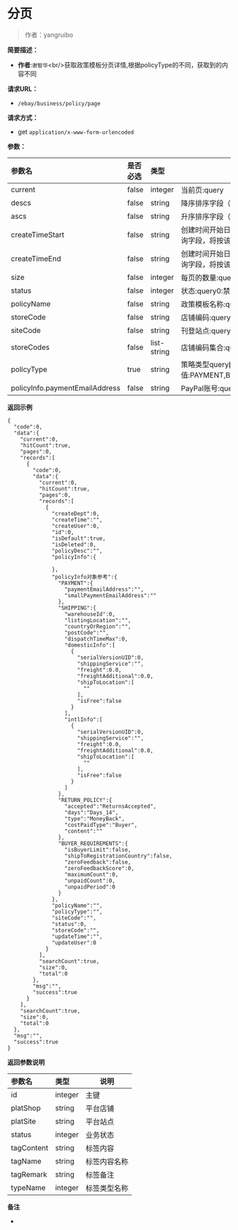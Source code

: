 # 分页

> 作者：yangruibo

**简要描述：** 

- **作者**:`谢智华`&lt;br/&gt;获取政策模板分页详情,根据policyType的不同，获取到的内容不同

**请求URL：** 
- ` /ebay/business/policy/page `
  
**请求方式：**
- get `application/x-www-form-urlencoded` 

**参数：** 

|参数名|是否必选|类型|说明|
|:----    |:---|:----- |-----   |
|current |false  |integer |当前页:query |
|descs |false  |string |降序排序字段（逗号分割）:query |
|ascs |false  |string |升序排序字段（逗号分割）:query |
|createTimeStart |false  |string |创建时间开始日期:query,可配合createTimeEnd使用,如果只上传该查询字段，将按该日期查询 |
|createTimeEnd |false  |string |创建时间开始日期:query,可配合createTimeStart使用,如果只上传该查询字段，将按该日期查询 |
|size |false  |integer |每页的数量:query |
|status |false  |integer |状态:query0:禁用;1:启用 |
|policyName |false  |string |政策模板名称:query |
|storeCode |false  |string |店铺编码:query |
|siteCode |false  |string |刊登站点:query |
|storeCodes |false  |list-string |店铺编码集合:query |
|policyType |true  |string |策略类型query[businessPolicyType](http://showdoc.zehui.local/web/#/137?page_id=1129),可用值:PAYMENT,BUYER_REQUIREMENTS,RETURN_POLICY,SHIPPING |
|policyInfo.paymentEmailAddress |false  |string |PayPal账号:query,仅当policyType=PAYMENT有效 |

 **返回示例**

``` 
{
  "code":0,
  "data":{
    "current":0,
    "hitCount":true,
    "pages":0,
    "records":[
      {
        "code":0,
        "data":{
          "current":0,
          "hitCount":true,
          "pages":0,
          "records":[
            {
              "createDept":0,
              "createTime":"",
              "createUser":0,
              "id":0,
              "isDefault":true,
              "isDeleted":0,
              "policyDesc":"",
              "policyInfo":{
                
              },
              "policyInfo对象参考":{
                "PAYMENT":{
                  "paymentEmailAddress":"",
                  "smallPaymentEmailAddress":""
                },
                "SHIPPING":{
                  "warehouseId":0,
                  "listingLocation":"",
                  "countryOrRegion":"",
                  "postCode":"",
                  "dispatchTimeMax":0,
                  "domesticInfo":[
                    {
                      "serialVersionUID":0,
                      "shippingService":"",
                      "freight":0.0,
                      "freightAdditional":0.0,
                      "shipToLocation":[
                        ""
                      ],
                      "isFree":false
                    }
                  ],
                  "intlInfo":[
                    {
                      "serialVersionUID":0,
                      "shippingService":"",
                      "freight":0.0,
                      "freightAdditional":0.0,
                      "shipToLocation":[
                        ""
                      ],
                      "isFree":false
                    }
                  ]
                },
                "RETURN_POLICY":{
                  "accepted":"ReturnsAccepted",
                  "days":"Days_14",
                  "type":"MoneyBack",
                  "costPaidType":"Buyer",
                  "content":""
                },
                "BUYER_REQUIREMENTS":{
                  "isBuyerLimit":false,
                  "shipToRegistrationCountry":false,
                  "zeroFeedback":false,
                  "zeroFeedbackScore":0,
                  "maximumCount":0,
                  "unpaidCount":0,
                  "unpaidPeriod":0
                }
              },
              "policyName":"",
              "policyType":"",
              "siteCode":"",
              "status":0,
              "storeCode":"",
              "updateTime":"",
              "updateUser":0
            }
          ],
          "searchCount":true,
          "size":0,
          "total":0
        },
        "msg":"",
        "success":true
      }
    ],
    "searchCount":true,
    "size":0,
    "total":0
  },
  "msg":"",
  "success":true
}
```

 **返回参数说明** 

|参数名|类型|说明|
|:-----  |:-----|----- |
|id |integer  |主键
|platShop |string  |平台店铺
|platSite |string  |平台站点
|status |integer  |业务状态
|tagContent |string  |标签内容
|tagName |string  |标签内容名称
|tagRemark |string  |标签备注
|typeName |integer  |标签类型名称

 **备注** 

-